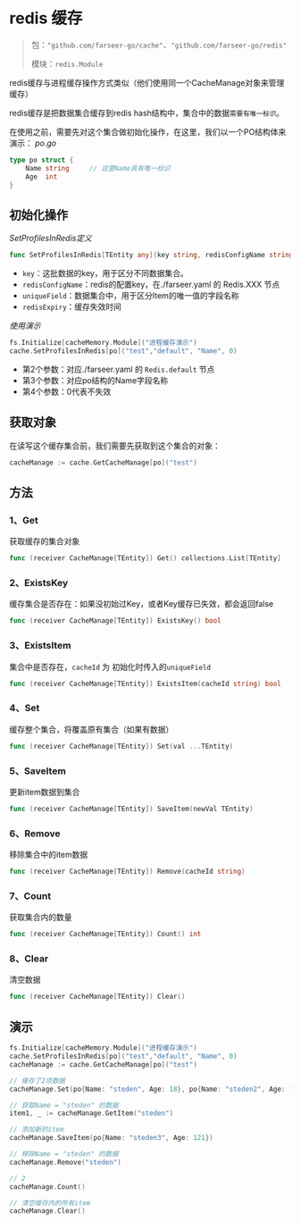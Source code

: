 # redis 缓存
> 包：`"github.com/farseer-go/cache"`、`"github.com/farseer-go/redis"`
>
> 模块：`redis.Module`

redis缓存与进程缓存操作方式类似（他们使用同一个CacheManage对象来管理缓存）

redis缓存是把数据集合缓存到redis hash结构中，集合中的数据`需要有唯一标识`。

在使用之前，需要先对这个集合做初始化操作，在这里，我们以一个PO结构体来演示：
_po.go_
```go
type po struct {
	Name string     // 这里Name具有唯一标识
	Age  int
}
```

## 初始化操作
_SetProfilesInRedis定义_
```go
func SetProfilesInRedis[TEntity any](key string, redisConfigName string, uniqueField string, redisExpiry time.Duration)
```
- `key`：这批数据的key，用于区分不同数据集合。
- `redisConfigName`：redis的配置key，在./farseer.yaml 的 Redis.XXX 节点
- `uniqueField`：数据集合中，用于区分Item的唯一值的字段名称
- `redisExpiry`：缓存失效时间

_使用演示_
```go
fs.Initialize[cacheMemory.Module]("进程缓存演示")
cache.SetProfilesInRedis[po]("test","default", "Name", 0)
```
- 第2个参数：对应./farseer.yaml 的 `Redis.default` 节点
- 第3个参数：对应po结构的Name字段名称
- 第4个参数：0代表不失效

## 获取对象
在读写这个缓存集合前，我们需要先获取到这个集合的对象：
```go
cacheManage := cache.GetCacheManage[po]("test")
```

## 方法
### 1、Get
获取缓存的集合对象
```go
func (receiver CacheManage[TEntity]) Get() collections.List[TEntity]
```
### 2、ExistsKey
缓存集合是否存在：如果没初始过Key，或者Key缓存已失效，都会返回false
```go
func (receiver CacheManage[TEntity]) ExistsKey() bool
```
### 3、ExistsItem
集合中是否存在，`cacheId` 为 初始化时传入的`uniqueField`
```go
func (receiver CacheManage[TEntity]) ExistsItem(cacheId string) bool
```
### 4、Set
缓存整个集合，将覆盖原有集合（如果有数据）
```go
func (receiver CacheManage[TEntity]) Set(val ...TEntity)
```
### 5、SaveItem
更新item数据到集合
```go
func (receiver CacheManage[TEntity]) SaveItem(newVal TEntity)
```
### 6、Remove
移除集合中的item数据
```go
func (receiver CacheManage[TEntity]) Remove(cacheId string) 
```
### 7、Count
获取集合内的数量
```go
func (receiver CacheManage[TEntity]) Count() int 
```
### 8、Clear
清空数据
```go
func (receiver CacheManage[TEntity]) Clear()
```

## 演示
```go
fs.Initialize[cacheMemory.Module]("进程缓存演示")
cache.SetProfilesInRedis[po]("test","default", "Name", 0)
cacheManage := cache.GetCacheManage[po]("test")

// 缓存了2项数据
cacheManage.Set(po{Name: "steden", Age: 18}, po{Name: "steden2", Age: 19})

// 获取Name = "steden" 的数据
item1, _ := cacheManage.GetItem("steden")

// 添加新的item
cacheManage.SaveItem(po{Name: "steden3", Age: 121})

// 移除Name = "steden" 的数据
cacheManage.Remove("steden")

// 2
cacheManage.Count()

// 清空缓存内的所有item
cacheManage.Clear()                         
```